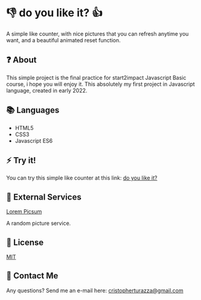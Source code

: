 # :thumbsdown: do you like it? :thumbsup:
A simple like counter, with nice pictures that you can refresh anytime you want, and a beautiful animated reset function.

## :question: About
This simple project is the final practice for start2impact Javascript Basic course, i hope you will enjoy it.
This absolutely my first project in Javascript language, created in early 2022.

## :books: Languages
* HTML5
* CSS3
* Javascript ES6

## :zap:  Try it!
You can try this simple like counter at this link:
[do you like it?](https://simplelikecounter.netlify.app/)

## 🎨 External Services
[Lorem Picsum](https://picsum.photos/)

A random picture service.

## :page_with_curl:  License
[MIT](https://choosealicense.com/licenses/mit/)

## :e-mail: Contact Me
Any questions? Send me an e-mail here: cristopherturazza@gmail.com

